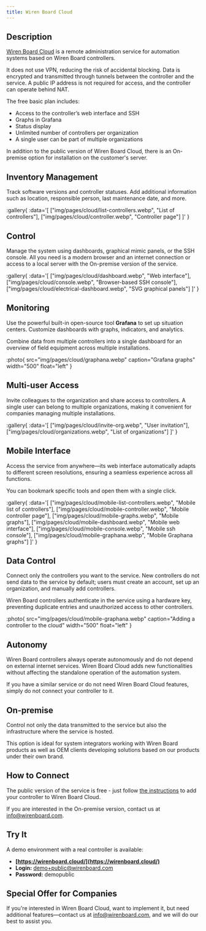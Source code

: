 ```yaml
---
title: Wiren Board Cloud
---
```


## Description  
[Wiren Board Cloud](https://wirenboard.cloud/) is a remote administration service for automation systems based on Wiren Board controllers.  

It does not use VPN, reducing the risk of accidental blocking. Data is encrypted and transmitted through tunnels between the controller and the service. A public IP address is not required for access, and the controller can operate behind NAT.  

The free basic plan includes:  
- Access to the controller’s web interface and SSH  
- Graphs in Grafana  
- Status display  
- Unlimited number of controllers per organization  
- A single user can be part of multiple organizations  

In addition to the public version of Wiren Board Cloud, there is an On-premise option for installation on the customer's server.  

## Inventory Management  
Track software versions and controller statuses. Add additional information such as location, responsible person, last maintenance date, and more.  

:gallery{
    :data='[
        ["img/pages/cloud/list-controllers.webp", "List of controllers"],
        ["img/pages/cloud/controller.webp", "Controller page"]
    ]'
}

## Control  
Manage the system using dashboards, graphical mimic panels, or the SSH console. All you need is a modern browser and an internet connection or access to a local server with the On-premise version of the service.  

:gallery{
    :data='[
        ["img/pages/cloud/dashboard.webp", "Web interface"],
        ["img/pages/cloud/console.webp", "Browser-based SSH console"],
        ["img/pages/cloud/electrical-dashboard.webp", "SVG graphical panels"]
    ]'
}

## Monitoring  
Use the powerful built-in open-source tool **Grafana** to set up situation centers. Customize dashboards with graphs, indicators, and analytics.  

Combine data from multiple controllers into a single dashboard for an overview of field equipment across multiple installations.  

:photo{
    src="img/pages/cloud/graphana.webp"
    caption="Grafana graphs"
    width="500"
    float="left"
}

## Multi-user Access  
Invite colleagues to the organization and share access to controllers. A single user can belong to multiple organizations, making it convenient for companies managing multiple installations.  

:gallery{
    :data='[
        ["img/pages/cloud/invite-org.webp", "User invitation"],
        ["img/pages/cloud/organizations.webp", "List of organizations"]
    ]'
}

## Mobile Interface  
Access the service from anywhere—its web interface automatically adapts to different screen resolutions, ensuring a seamless experience across all functions.  

You can bookmark specific tools and open them with a single click.  

:gallery{
    :data='[
        ["img/pages/cloud/mobile-list-controllers.webp", "Mobile list of controllers"],
        ["img/pages/cloud/mobile-controller.webp", "Mobile controller page"],
        ["img/pages/cloud/mobile-graphs.webp", "Mobile graphs"],
        ["img/pages/cloud/mobile-dashboard.webp", "Mobile web interface"],
        ["img/pages/cloud/mobile-console.webp", "Mobile ssh console"],
        ["img/pages/cloud/mobile-graphana.webp", "Mobile Graphana graphs"]
    ]'
}

## Data Control  
Connect only the controllers you want to the service. New controllers do not send data to the service by default; users must create an account, set up an organization, and manually add controllers.  

Wiren Board controllers authenticate in the service using a hardware key, preventing duplicate entries and unauthorized access to other controllers.  

:photo{
    src="img/pages/cloud/mobile-graphana.webp"
    caption="Adding a controller to the cloud"
    width="500"
    float="left"
}

## Autonomy  
Wiren Board controllers always operate autonomously and do not depend on external internet services. Wiren Board Cloud adds new functionalities without affecting the standalone operation of the automation system.  

If you have a similar service or do not need Wiren Board Cloud features, simply do not connect your controller to it.  

## On-premise  
Control not only the data transmitted to the service but also the infrastructure where the service is hosted.  

This option is ideal for system integrators working with Wiren Board products as well as OEM clients developing solutions based on our products under their own brand.  

## How to Connect  
The public version of the service is free - just follow [the instructions](https://wirenboard.com/wiki/Wiren_Board_Cloud) to add your controller to Wiren Board Cloud.  

If you are interested in the On-premise version, contact us at [info@wirenboard.com](mailto:info@wirenboard.com).  

## Try It  
A demo environment with a real controller is available:  

- **[https://wirenboard.cloud/](https://wirenboard.cloud/)**
- **Login:** demo+public@wirenboard.com  
- **Password:** demopublic  

## Special Offer for Companies  
If you're interested in Wiren Board Cloud, want to implement it, but need additional features—contact us at [info@wirenboard.com](mailto:info@wirenboard.com), and we will do our best to assist you.
